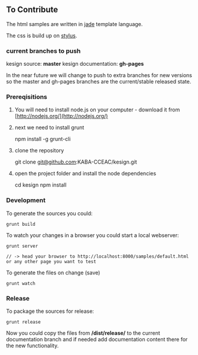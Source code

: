 ## To Contribute

The html samples are written in [jade](https://github.com/visionmedia/jade#readme) template language.

The css is build up on [stylus](http://learnboost.github.io/stylus).

### current branches to push

kesign source: __master__
kesign documentation: __gh-pages__

In the near future we will change to push to extra branches for new versions so the master and gh-pages branches are the current/stable released state.

### Prereqisitions

1) You will need to install node.js on your computer - download it from [http://nodejs.org/](http://nodejs.org/)

2) next we need to install grunt

	npm install -g grunt-cli

3) clone the repository

	git clone git@github.com:KABA-CCEAC/kesign.git

4) open the project folder and install the node dependencies

	cd kesign
	npm install


### Development

To generate the sources you could:

	grunt build

To watch your changes in a browser you could start a local webserver:

	grunt server

	// -> head your browser to http://localhost:8000/samples/default.html or any other page you want to test

To generate the files on change (save)

	grunt watch

### Release

To package the sources for release:

	grunt release

Now you could copy the files from __/dist/release/__ to the current documentation branch and if needed add documentation content there for the new functionality.